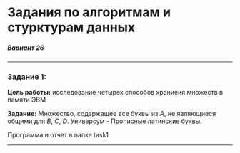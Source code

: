 # Задания по алгоритмам и стурктурам данных

##### Вариант 26

---

### Задание 1:

**Цель работы:** исследование четырех способов храниеия множеств в памяти ЭВМ

**Задание:** Множество, содержащее все буквы из *A*, не являющиеся общими для *B*, *C*, *D*. Универсум - Прописные латинские буквы.

Программа и отчет в папке task1

---
